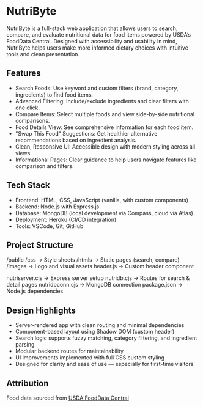 # NutriByte

NutriByte is a full-stack web application that allows users to search, compare, and evaluate nutritional data for food items powered by USDA’s FoodData Central. Designed with accessibility and usability in mind, NutriByte helps users make more informed dietary choices with intuitive tools and clean presentation.

## Features

- Search Foods: Use keyword and custom filters (brand, category, ingredients) to find food items.
- Advanced Filtering: Include/exclude ingredients and clear filters with one click.
- Compare Items: Select multiple foods and view side-by-side nutritional comparisons.
- Food Details View: See comprehensive information for each food item.
- "Swap This Food" Suggestions: Get healthier alternative recommendations based on ingredient analysis.
- Clean, Responsive UI: Accessible design with modern styling across all views.
- Informational Pages: Clear guidance to help users navigate features like comparison and filters.

## Tech Stack

- Frontend: HTML, CSS, JavaScript (vanilla, with custom components)
- Backend: Node.js with Express.js
- Database: MongoDB (local development via Compass, cloud via Atlas)
- Deployment: Heroku (CI/CD integration)
- Tools: VSCode, Git, GitHub

## Project Structure

/public
  /css          → Style sheets
  /htmls        → Static pages (search, compare)
  /images       → Logo and visual assets
  header.js     → Custom header component

nutriserver.cjs → Express server setup
nutridb.cjs     → Routes for search & detail pages
nutridbconn.cjs → MongoDB connection
package.json    → Node.js dependencies

## Design Highlights

- Server-rendered app with clean routing and minimal dependencies
- Component-based layout using Shadow DOM (custom header)
- Search logic supports fuzzy matching, category filtering, and ingredient parsing
- Modular backend routes for maintainability
- UI improvements implemented with full CSS custom styling
- Designed for clarity and ease of use — especially for first-time visitors

## Attribution

Food data sourced from [USDA FoodData Central](https://fdc.nal.usda.gov/about-us.html)
